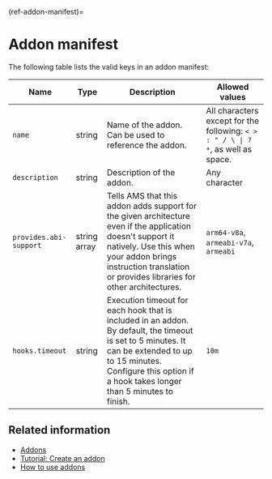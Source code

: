 (ref-addon-manifest)=
# Addon manifest

The following table lists the valid keys in an addon manifest:

| Name                  | Type         | Description    | Allowed values  |
|-----------------------|--------------|----------------|-----------------|
| `name`                | string       | Name of the addon. Can be used to reference the addon.| All characters except for the following: `< > : " / \ \| ? *`, as well as space. |
| `description`         | string       | Description of the addon.   |   Any character     |
| `provides.abi-support`| string array | Tells AMS that this addon adds support for the given architecture even if the application doesn't support it natively. Use this when your addon brings instruction translation or provides libraries for other architectures. | `arm64-v8a`, `armeabi-v7a`, `armeabi` |
| `hooks.timeout`| string | Execution timeout for each hook that is included in an addon. By default, the timeout is set to 5 minutes. It can be extended to up to 15 minutes. Configure this option if a hook takes longer than 5 minutes to finish. | `10m` |

## Related information

* [Addons](https://discourse.ubuntu.com/t/38727)
* [Tutorial: Create an addon](https://discourse.ubuntu.com/t/creating-an-addon/25284)
* [How to use addons](https://discourse.ubuntu.com/t/managing-addons/17759)